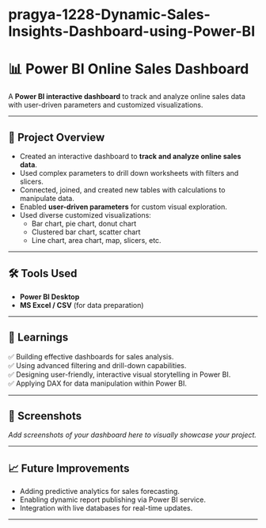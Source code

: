 # pragya-1228-Dynamic-Sales-Insights-Dashboard-using-Power-BI
# 📊 Power BI Online Sales Dashboard

A **Power BI interactive dashboard** to track and analyze online sales data with user-driven parameters and customized visualizations.

---

## 🚀 Project Overview

- Created an interactive dashboard to **track and analyze online sales data**.
- Used complex parameters to drill down worksheets with filters and slicers.
- Connected, joined, and created new tables with calculations to manipulate data.
- Enabled **user-driven parameters** for custom visual exploration.
- Used diverse customized visualizations:
  - Bar chart, pie chart, donut chart
  - Clustered bar chart, scatter chart
  - Line chart, area chart, map, slicers, etc.

---

## 🛠️ Tools Used

- **Power BI Desktop**
- **MS Excel / CSV** (for data preparation)

---

## 📌 Learnings

✅ Building effective dashboards for sales analysis.  
✅ Using advanced filtering and drill-down capabilities.  
✅ Designing user-friendly, interactive visual storytelling in Power BI.  
✅ Applying DAX for data manipulation within Power BI.

---

## 📸 Screenshots

_Add screenshots of your dashboard here to visually showcase your project._

---


## 📈 Future Improvements

- Adding predictive analytics for sales forecasting.
- Enabling dynamic report publishing via Power BI service.
- Integration with live databases for real-time updates.

---
